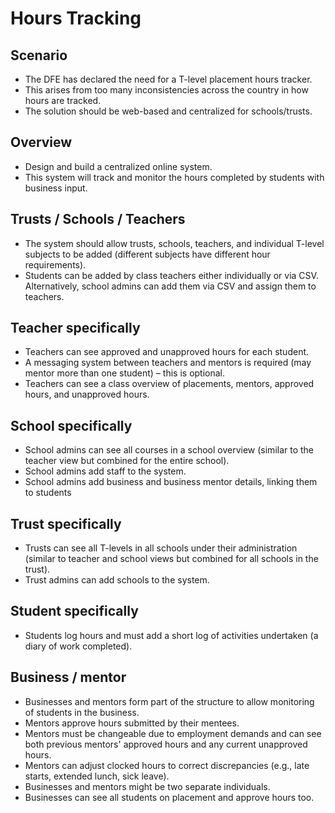 # Hours Tracking
## Scenario
- The DFE has declared the need for a T-level placement hours tracker.
- This arises from too many inconsistencies across the country in how hours are tracked.
- The solution should be web-based and centralized for schools/trusts.
## Overview
- Design and build a centralized online system.
- This system will track and monitor the hours completed by students with business input.
## Trusts / Schools / Teachers
- The system should allow trusts, schools, teachers, and individual T-level subjects to be added (different subjects have different hour requirements).
- Students can be added by class teachers either individually or via CSV. Alternatively, school admins can add them via CSV and assign them to teachers.
## Teacher specifically
- Teachers can see approved and unapproved hours for each student.
- A messaging system between teachers and mentors is required (may mentor more than one student) – this is optional.
- Teachers can see a class overview of placements, mentors, approved hours, and unapproved hours.
## School specifically
- School admins can see all courses in a school overview (similar to the teacher view but combined for the entire school).
- School admins add staff to the system.
- School admins add business and business mentor details, linking them to students
## Trust specifically
- Trusts can see all T-levels in all schools under their administration (similar to teacher and school views but combined for all schools in the trust).
- Trust admins can add schools to the system.
## Student specifically
- Students log hours and must add a short log of activities undertaken (a diary of work completed).
## Business / mentor
- Businesses and mentors form part of the structure to allow monitoring of students in the business.
- Mentors approve hours submitted by their mentees.
- Mentors must be changeable due to employment demands and can see both previous mentors' approved hours and any current unapproved hours.
- Mentors can adjust clocked hours to correct discrepancies (e.g., late starts, extended lunch, sick leave).
- Businesses and mentors might be two separate individuals.
- Businesses can see all students on placement and approve hours too.
